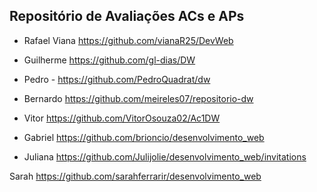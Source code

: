 ## Repositório de Avaliações ACs e APs

- Rafael Viana https://github.com/vianaR25/DevWeb

- Guilherme https://github.com/gl-dias/DW

- Pedro - https://github.com/PedroQuadrat/dw

- Bernardo https://github.com/meireles07/repositorio-dw

- Vitor https://github.com/VitorOsouza02/Ac1DW

- Gabriel https://github.com/brioncio/desenvolvimento_web

- Juliana https://github.com/Julijolie/desenvolvimento_web/invitations

Sarah https://github.com/sarahferrarir/desenvolvimento_web